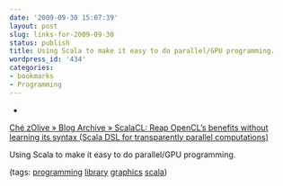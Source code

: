 ```yaml
---
date: '2009-09-30 15:07:39'
layout: post
slug: links-for-2009-09-30
status: publish
title: Using Scala to make it easy to do parallel/GPU programming.
wordpress_id: '434'
categories:
- bookmarks
- Programming
---
```


  *


[Ché zOlive  » Blog Archive   » ScalaCL: Reap OpenCL’s benefits without learning its syntax (Scala DSL for transparently parallel computations)](http://ochafik.free.fr/blog/?p=207)


Using Scala to make it easy to do parallel/GPU programming.


(tags: [programming](http://delicious.com/eob/programming) [library](http://delicious.com/eob/library) [graphics](http://delicious.com/eob/graphics) [scala](http://delicious.com/eob/scala))



